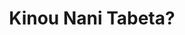 --- 
title: "Kinou Nani Tabeta?"
publishdate: "2019-5-17T16:48:46+02:00"
src: "https://365manga.net/manga/kinou-nani-tabeta"
image: "https://data.365manga.net/images/thumbnails/19304-kinou-nani-tabeta.jpg"
description: "A story of a gay couple trying to live a peaceful normal life as well as sharing hearty meals together."
---